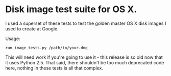 Disk image test suite for OS X.
===============================

I used a superset of these tests to test the golden master OS X
disk images I used to create at Google.

Usage:

```
run_image_tests.py /path/to/your.dmg
```

This will need work if you're going to use it - this release is so
old now that it uses Python 2.5. That said, there shouldn't be too
much deprecated code here, nothing in these tests is all that
complex.
